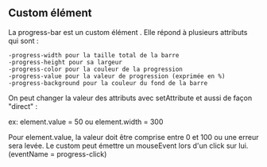 ## Custom élément 

La progress-bar est un custom élément . Elle répond à plusieurs attributs qui sont :

    -progress-width pour la taille total de la barre
    -progress-height pour sa largeur
    -progress-color pour la couleur de la progression
    -progress-value pour la valeur de progression (exprimée en %)
    -progress-background pour la couleur du fond de la barre

On peut changer la valeur des attributs avec setAttribute et aussi de façon "direct" :

ex: element.value = 50 ou element.width = 300

Pour element.value, la valeur doit être comprise entre 0 et 100 ou une erreur sera levée.
Le custom peut émettre un mouseEvent lors d'un click sur lui. (eventName = progress-click)